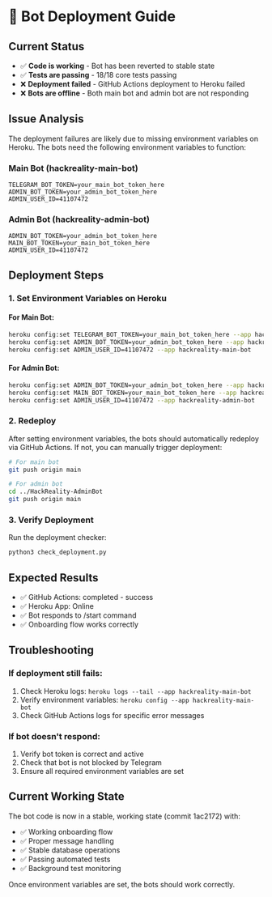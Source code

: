 # 🚀 Bot Deployment Guide

## Current Status
- ✅ **Code is working** - Bot has been reverted to stable state
- ✅ **Tests are passing** - 18/18 core tests passing
- ❌ **Deployment failed** - GitHub Actions deployment to Heroku failed
- ❌ **Bots are offline** - Both main bot and admin bot are not responding

## Issue Analysis
The deployment failures are likely due to missing environment variables on Heroku. The bots need the following environment variables to function:

### Main Bot (hackreality-main-bot)
```
TELEGRAM_BOT_TOKEN=your_main_bot_token_here
ADMIN_BOT_TOKEN=your_admin_bot_token_here
ADMIN_USER_ID=41107472
```

### Admin Bot (hackreality-admin-bot)
```
ADMIN_BOT_TOKEN=your_admin_bot_token_here
MAIN_BOT_TOKEN=your_main_bot_token_here
ADMIN_USER_ID=41107472
```

## Deployment Steps

### 1. Set Environment Variables on Heroku

#### For Main Bot:
```bash
heroku config:set TELEGRAM_BOT_TOKEN=your_main_bot_token_here --app hackreality-main-bot
heroku config:set ADMIN_BOT_TOKEN=your_admin_bot_token_here --app hackreality-main-bot
heroku config:set ADMIN_USER_ID=41107472 --app hackreality-main-bot
```

#### For Admin Bot:
```bash
heroku config:set ADMIN_BOT_TOKEN=your_admin_bot_token_here --app hackreality-admin-bot
heroku config:set MAIN_BOT_TOKEN=your_main_bot_token_here --app hackreality-admin-bot
heroku config:set ADMIN_USER_ID=41107472 --app hackreality-admin-bot
```

### 2. Redeploy

After setting environment variables, the bots should automatically redeploy via GitHub Actions. If not, you can manually trigger deployment:

```bash
# For main bot
git push origin main

# For admin bot
cd ../HackReality-AdminBot
git push origin main
```

### 3. Verify Deployment

Run the deployment checker:
```bash
python3 check_deployment.py
```

## Expected Results
- ✅ GitHub Actions: completed - success
- ✅ Heroku App: Online
- ✅ Bot responds to /start command
- ✅ Onboarding flow works correctly

## Troubleshooting

### If deployment still fails:
1. Check Heroku logs: `heroku logs --tail --app hackreality-main-bot`
2. Verify environment variables: `heroku config --app hackreality-main-bot`
3. Check GitHub Actions logs for specific error messages

### If bot doesn't respond:
1. Verify bot token is correct and active
2. Check that bot is not blocked by Telegram
3. Ensure all required environment variables are set

## Current Working State
The bot code is now in a stable, working state (commit 1ac2172) with:
- ✅ Working onboarding flow
- ✅ Proper message handling
- ✅ Stable database operations
- ✅ Passing automated tests
- ✅ Background test monitoring

Once environment variables are set, the bots should work correctly.
